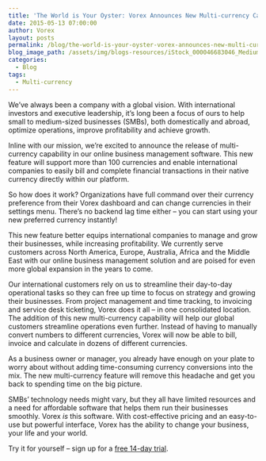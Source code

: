 ```yaml
---
title: 'The World is Your Oyster: Vorex Announces New Multi-currency Capability'
date: 2015-05-13 07:00:00
author: Vorex
layout: posts
permalink: /blog/the-world-is-your-oyster-vorex-announces-new-multi-currency-capability/
blog_image_path: /assets/img/blogs-resources/iStock_000046683046_Medium-1.jpg
categories:
  - Blog
tags:
  - Multi-currency
---
```



We’ve always been a company with a global vision. With international investors and executive leadership, it’s long been a focus of ours to help small to medium-sized businesses (SMBs), both domestically and abroad, optimize operations, improve profitability and achieve growth.
<!--more-->

Inline with our mission, we’re excited to announce the release of multi-currency capability in our online business management software. This new feature will support more than 100 currencies and enable international companies to easily bill and complete financial transactions in their native currency directly within our platform.

So how does it work? Organizations have full command over their currency preference from their Vorex dashboard and can change currencies in their settings menu. There’s no backend lag time either – you can start using your new preferred currency instantly!

This new feature better equips international companies to manage and grow their businesses, while increasing profitability. We currently serve customers across North America, Europe, Australia, Africa and the Middle East with our online business management solution and are poised for even more global expansion in the years to come.

Our international customers rely on us to streamline their day-to-day operational tasks so they can free up time to focus on strategy and growing their businesses. From project management and time tracking, to invoicing and service desk ticketing, Vorex does it all – in one consolidated location. The addition of this new multi-currency capability will help our global customers streamline operations even further. Instead of having to manually convert numbers to different currencies, Vorex will now be able to bill, invoice and calculate in dozens of different currencies.

As a business owner or manager, you already have enough on your plate to worry about without adding time-consuming currency conversions into the mix. The new multi-currency feature will remove this headache and get you back to spending time on the big picture.

SMBs’ technology needs might vary, but they all have limited resources and a need for affordable software that helps them run their businesses smoothly. Vorex *is* this software. With cost-effective pricing and an easy-to-use but powerful interface, Vorex has the ability to change your business, your life and your world.

Try it for yourself – sign up for a [free 14-day trial](http://www.vorex.com/free-trial/).
